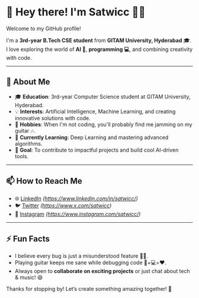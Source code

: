 # 👋 Hey there! I'm Satwicc 👨‍💻

Welcome to my GitHub profile!  

I'm a **3rd-year B.Tech CSE student** from **GITAM University, Hyderabad** 🎓. I love exploring the world of **AI 🤖**, **programming 💻**, and combining creativity with code. 

---

## 🌟 About Me
- 🎓 **Education**: 3rd-year Computer Science student at GITAM University, Hyderabad.
- 💡 **Interests**: Artificial Intelligence, Machine Learning, and creating innovative solutions with code.
- 🎸 **Hobbies**: When I'm not coding, you'll probably find me jamming on my guitar 🎶.
- 🌱 **Currently Learning**: Deep Learning and mastering advanced algorithms.
- 🔭 **Goal**: To contribute to impactful projects and build cool AI-driven tools.

---

## 📫 How to Reach Me
- 🌐 [LinkedIn](#) *(https://www.linkedin.com/in/satwicc/)*
- 🐦 [Twitter](#) *(https://www.x.com/satwicc)*
- 📸 [Instagram](#) *(https://www.instagram.com/satwicc/)*


---

## ⚡ Fun Facts
- I believe every bug is just a misunderstood feature 🐛✨.
- Playing guitar keeps me sane while debugging code 🎸+💻=❤️.
- Always open to **collaborate on exciting projects** or just chat about tech & music! 😄

Thanks for stopping by! Let’s create something amazing together! 🚀


<!---
satwicc/satwicc is a ✨ special ✨ repository because its `README.md` (this file) appears on your GitHub profile.
You can click the Preview link to take a look at your changes.
--->
